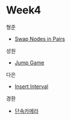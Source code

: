 
# Week4

형준
- [Swap Nodes in Pairs](https://leetcode.com/problems/swap-nodes-in-pairs/)

성원
- [Jump Game](https://leetcode.com/problems/jump-game/)

다은
- [Insert Interval](https://leetcode.com/problems/insert-interval/)

경환
- [단속카메라](https://school.programmers.co.kr/learn/courses/30/lessons/42884/)
